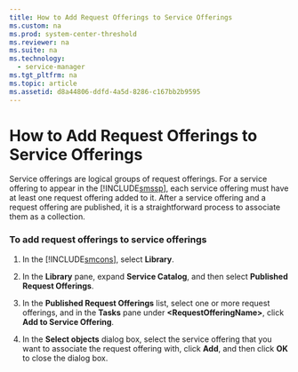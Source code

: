 ```yaml
---
title: How to Add Request Offerings to Service Offerings
ms.custom: na
ms.prod: system-center-threshold
ms.reviewer: na
ms.suite: na
ms.technology: 
  - service-manager
ms.tgt_pltfrm: na
ms.topic: article
ms.assetid: d8a44806-ddfd-4a5d-8286-c167bb2b9595
---
```

# How to Add Request Offerings to Service Offerings
Service offerings are logical groups of request offerings. For a service offering to appear in the [!INCLUDE[smssp](./Token/smssp_md.md)], each service offering must have at least one request offering added to it. After a service offering and a request offering are published, it is a straightforward process to associate them as a collection.

### To add request offerings to service offerings

1.  In the [!INCLUDE[smcons](./Token/smcons_md.md)], select **Library**.

2.  In the **Library** pane, expand **Service Catalog**, and then select **Published Request Offerings**.

3.  In the **Published Request Offerings** list, select one or more request offerings, and in the **Tasks** pane under **\<RequestOfferingName\>**, click **Add to Service Offering**.

4.  In the **Select objects** dialog box, select the service offering that you want to associate the request offering with, click **Add**, and then click **OK** to close the dialog box.



